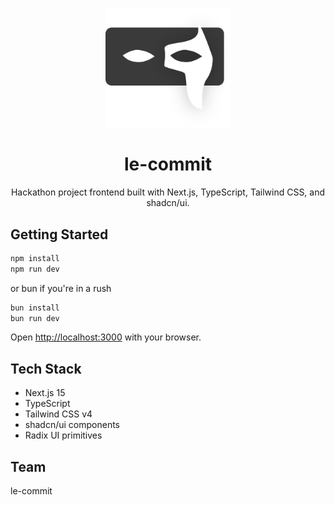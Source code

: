 <p align="center">
  <img src="public/unmask-logo.svg" alt="le-commit" width="200" />
</p>

<h1 align="center">le-commit</h1>

<p align="center">
  Hackathon project frontend built with Next.js, TypeScript, Tailwind CSS, and shadcn/ui.
</p>

## Getting Started

```bash
npm install
npm run dev
```
or bun if you're in a rush

```bash
bun install
bun run dev
```

Open [http://localhost:3000](http://localhost:3000) with your browser.

## Tech Stack

- Next.js 15
- TypeScript
- Tailwind CSS v4
- shadcn/ui components
- Radix UI primitives

## Team

le-commit